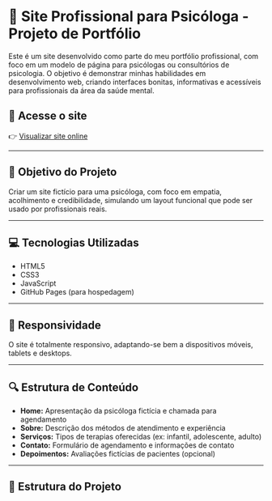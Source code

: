 # 🧠 Site Profissional para Psicóloga - Projeto de Portfólio

Este é um site desenvolvido como parte do meu portfólio profissional, com foco em um modelo de página para psicólogas ou consultórios de psicologia. O objetivo é demonstrar minhas habilidades em desenvolvimento web, criando interfaces bonitas, informativas e acessíveis para profissionais da área da saúde mental.

## 🔗 Acesse o site
👉 [Visualizar site online](https://kauadevclub.github.io/nome-do-repositorio)

---

## 🎯 Objetivo do Projeto

Criar um site fictício para uma psicóloga, com foco em empatia, acolhimento e credibilidade, simulando um layout funcional que pode ser usado por profissionais reais.

---

## 💻 Tecnologias Utilizadas

- HTML5  
- CSS3  
- JavaScript  
- GitHub Pages (para hospedagem)

---

## 📱 Responsividade

O site é totalmente responsivo, adaptando-se bem a dispositivos móveis, tablets e desktops.

---

## 🔍 Estrutura de Conteúdo

- **Home:** Apresentação da psicóloga fictícia e chamada para agendamento
- **Sobre:** Descrição dos métodos de atendimento e experiência
- **Serviços:** Tipos de terapias oferecidas (ex: infantil, adolescente, adulto)
- **Contato:** Formulário de agendamento e informações de contato
- **Depoimentos:** Avaliações fictícias de pacientes (opcional)

---

## 📂 Estrutura do Projeto

